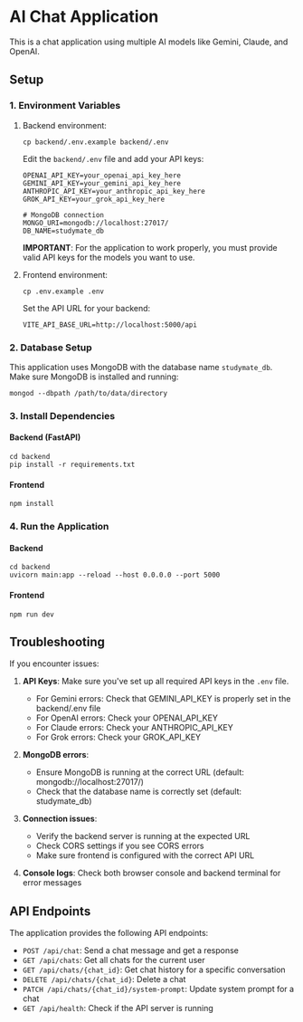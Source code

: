 
# AI Chat Application

This is a chat application using multiple AI models like Gemini, Claude, and OpenAI.

## Setup

### 1. Environment Variables

1. Backend environment:
   ```
   cp backend/.env.example backend/.env
   ```
   Edit the `backend/.env` file and add your API keys:
   ```
   OPENAI_API_KEY=your_openai_api_key_here
   GEMINI_API_KEY=your_gemini_api_key_here
   ANTHROPIC_API_KEY=your_anthropic_api_key_here
   GROK_API_KEY=your_grok_api_key_here

   # MongoDB connection
   MONGO_URI=mongodb://localhost:27017/
   DB_NAME=studymate_db
   ```

   **IMPORTANT**: For the application to work properly, you must provide valid API keys for the models you want to use.

2. Frontend environment:
   ```
   cp .env.example .env
   ```
   Set the API URL for your backend:
   ```
   VITE_API_BASE_URL=http://localhost:5000/api
   ```

### 2. Database Setup

This application uses MongoDB with the database name `studymate_db`. Make sure MongoDB is installed and running:

```
mongod --dbpath /path/to/data/directory
```

### 3. Install Dependencies

#### Backend (FastAPI)
```
cd backend
pip install -r requirements.txt
```

#### Frontend
```
npm install
```

### 4. Run the Application

#### Backend
```
cd backend
uvicorn main:app --reload --host 0.0.0.0 --port 5000
```

#### Frontend
```
npm run dev
```

## Troubleshooting

If you encounter issues:

1. **API Keys**: Make sure you've set up all required API keys in the `.env` file.
   - For Gemini errors: Check that GEMINI_API_KEY is properly set in the backend/.env file
   - For OpenAI errors: Check your OPENAI_API_KEY
   - For Claude errors: Check your ANTHROPIC_API_KEY
   - For Grok errors: Check your GROK_API_KEY

2. **MongoDB errors**: 
   - Ensure MongoDB is running at the correct URL (default: mongodb://localhost:27017/)
   - Check that the database name is correctly set (default: studymate_db)

3. **Connection issues**: 
   - Verify the backend server is running at the expected URL
   - Check CORS settings if you see CORS errors
   - Make sure frontend is configured with the correct API URL

4. **Console logs**: Check both browser console and backend terminal for error messages

## API Endpoints

The application provides the following API endpoints:

- `POST /api/chat`: Send a chat message and get a response
- `GET /api/chats`: Get all chats for the current user
- `GET /api/chats/{chat_id}`: Get chat history for a specific conversation
- `DELETE /api/chats/{chat_id}`: Delete a chat
- `PATCH /api/chats/{chat_id}/system-prompt`: Update system prompt for a chat
- `GET /api/health`: Check if the API server is running
